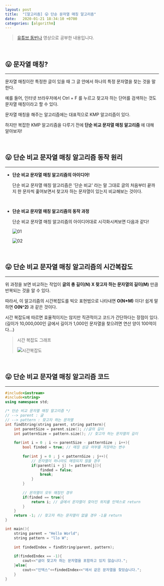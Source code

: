 ```yaml
---
layout: post
title:  "[알고리즘] 😛 단순 문자열 매칭 알고리즘"
date:   2020-01-21 18:34:10 +0700
categories: [algorithm]
---
```


> [유튜브 동빈나](https://www.youtube.com/watch?v=WAzjfl7Pt_4&list=PLRx0vPvlEmdDHxCvAQS1_6XV4deOwfVrz&index=33) 영상으로 공부한 내용입니다.

<br>

## 😛 문자열 매칭?
---

문자열 매칭이란 특정한 글이 있을 때 그 글 안에서 하나의 특정 문자열을 찾는 것을 말한다. 

예를 들어, 인터넷 브라우저에서 Ctrl + F 를 누르고 찾고자 하는 단어를 검색하는 것도 문자열 매칭이라고 할 수 있다.

문자열 매칭을 해주는 알고리즘에는 대표적으로 KMP 알고리즘이 있다. 

하지만 복잡한 KMP 알고리즘을 다루기 전에 __단순 비교 문자열 매칭 알고리즘__ 에 대해 알아보자!

<br>

## 😛 단순 비교 문자열 매칭 알고리즘 동작 원리
---

- __단순 비교 문자열 매칭 알고리즘의 아이디어!__

	단순 비교 문자열 매칭 알고리즘은 '단순 비교' 라는 말 그대로 글의 처음부터 끝까지 한 문자씩 훑어보면서 찾고자 하는 문자열이 있는지 비교해보는 것이다.

	<br>

- __단순 비교 문자열 매칭 알고리즘의 동작 과정__

	단순 비교 문자열 매칭 알고리즘의 아이디어대로 시각화시켜보면 다음과 같다!

	![01](https://user-images.githubusercontent.com/31889335/72779742-517e9a80-3c60-11ea-8ce7-27c45b55b02d.PNG)

	![02](https://user-images.githubusercontent.com/31889335/72779740-50e60400-3c60-11ea-9b47-7e0f08e65672.PNG)

<br>

## 😛 단순 비교 문자열 매칭 알고리즘의 시간복잡도
---

위 과정을 보면 비교하는 작업이 __글의 총 길이(N) X 찾고자 하는 문자열의 길이(M)__ 만큼 반복되는 것을 알 수 있다. 

따라서, 이 알고리즘의 시간복잡도를 빅오 표현법으로 나타내면 __O(N*M)__ 이다! 쉽게 말하면 __O(N^2)__ 과 같은 것이다. 

시간 복잡도에 따르면 효율적이지는 않지만 직관적이고 코드가 간단하다는 장점이 있다. (길이가 10,000,000인 글에서 길이가 1,000인 문자열을 찾으려면 연산 양이 100억이다...)

> 시간 복잡도 그래프
>
> ![시간복잡도](https://user-images.githubusercontent.com/31889335/72781509-c5bb3d00-3c64-11ea-85dc-c640149029cf.PNG)

<br>

## 😛 단순 비교 문자열 매칭 알고리즘 코드
---

~~~c++
#include<iostream>
#include<string>
using namespace std;

/* 단순 비교 문자열 매칭 알고리즘 */
// --> parent : 글
// --> pattern : 찾고자 하는 문자열 	
int findString(string parent, string pattern){
	int parentSize = parent.size(); //글의 길이 
	int patternSize = pattern.size(); // 찾고자 하는 문자열의 길이 
	
	for(int i = 0 ; i <= parentSize - patternSize ; i++){
		bool finded = true; // 매칭 성공 여부를 저장하는 변수
		
		for(int j = 0 ; j < patternSize ; j++){
			// 문자열이 하나라도 매칭되지 않을 경우 
			if(parent[i + j] != pattern[j]){
				finded = false;
				break;
			}
		}
		
		// 문자열이 모두 매칭인 경우 
		if(finded == true){
			return i; // 글에서 문자열이 찾아진 위치를 인덱스로 return 
		}
	}
	return -1; // 찾고자 하는 문자열이 없을 경우 -1을 return 
}

int main(){
	string parent = "Hello World";
	string pattern = "llo W";
	
	int findedIndex = findString(parent, pattern);
	
	if(findedIndex == -1){
		cout<<"글이 찾고자 하는 문자열을 포함하고 있지 않습니다.";
	}else{
		cout<<"인덱스"<<findedIndex<<"에서 같은 문자열을 찾았습니다.";
	} 	
}
~~~

<br>